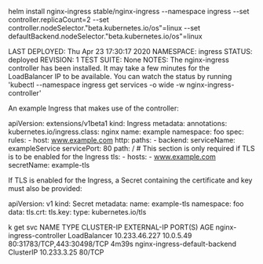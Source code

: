 

helm install nginx-ingress stable/nginx-ingress     --namespace ingress     --set controller.replicaCount=2     --set controller.nodeSelector."beta\.kubernetes\.io/os"=linux     --set defaultBackend.nodeSelector."beta\.kubernetes\.io/os"=linux


LAST DEPLOYED: Thu Apr 23 17:30:17 2020
NAMESPACE: ingress
STATUS: deployed
REVISION: 1
TEST SUITE: None
NOTES:
The nginx-ingress controller has been installed.
It may take a few minutes for the LoadBalancer IP to be available.
You can watch the status by running 'kubectl --namespace ingress get services -o wide -w nginx-ingress-controller'

An example Ingress that makes use of the controller:

  apiVersion: extensions/v1beta1
  kind: Ingress
  metadata:
    annotations:
      kubernetes.io/ingress.class: nginx
    name: example
    namespace: foo
  spec:
    rules:
      - host: www.example.com
        http:
          paths:
            - backend:
                serviceName: exampleService
                servicePort: 80
              path: /
    # This section is only required if TLS is to be enabled for the Ingress
    tls:
        - hosts:
            - www.example.com
          secretName: example-tls

If TLS is enabled for the Ingress, a Secret containing the certificate and key must also be provided:

  apiVersion: v1
  kind: Secret
  metadata:
    name: example-tls
    namespace: foo
  data:
    tls.crt: <base64 encoded cert>
    tls.key: <base64 encoded key>
  type: kubernetes.io/tls



k get svc
NAME                            TYPE           CLUSTER-IP      EXTERNAL-IP   PORT(S)                      AGE
nginx-ingress-controller        LoadBalancer   10.233.46.227   10.0.5.49     80:31783/TCP,443:30498/TCP   4m39s
nginx-ingress-default-backend   ClusterIP      10.233.3.25     <none>        80/TCP  
